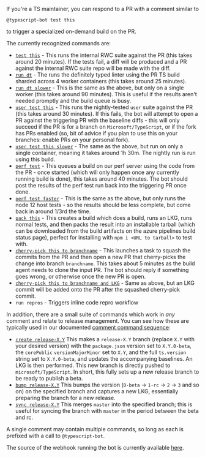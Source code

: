 If you're a TS maintainer, you can respond to a PR with a comment similar to
```
@typescript-bot test this
```
to trigger a specialized on-demand build on the PR.

The currently recognized commands are:
* [`test this`](https://typescript.visualstudio.com/TypeScript/_build?definitionId=11) - This runs the internal RWC suite against the PR (this takes around 20 minutes). If the tests fail, a diff will be produced and a PR against the internal RWC suite repo will be made with the diff.
* [`run dt`](https://typescript.visualstudio.com/TypeScript/_build?definitionId=23) - The runs the definitely typed linter using the PR TS build sharded across 4 worker containers (this takes around 25 minutes).
* [`run dt slower`](https://typescript.visualstudio.com/TypeScript/_build?definitionId=18) - This is the same as the above, but only on  a single worker (this takes around 90 minutes). This is useful if the results aren't needed promptly and the build queue is busy.
* [`user test this`](https://typescript.visualstudio.com/TypeScript/_build?definitionId=33) - This runs the nightly-tested `user` suite against the PR (this takes around 30 minutes). If this fails, the bot will attempt to open a PR against the triggering PR with the baseline diffs - this will only succeed if the PR is for a branch on `Microsoft/TypeScript`, or if the fork has PRs enabled (so, bit of advice if you plan to use this on your branches: enable PRs on your personal fork).
* [`user test this slower`](https://typescript.visualstudio.com/TypeScript/_build?definitionId=24) - The same as the above, but run on only a single container, meaning it takes around 1h 30m. The nightly run is run using this build.
* [`perf test`](https://typescript.visualstudio.com/TypeScript/_build?definitionId=22) - This queues a build on our perf server using the code from the PR - once started (which will only happen once any currently running build is done), this takes around 40 minutes. The bot should post the results of the perf test run back into the triggering PR once done.
* [`perf test faster`](https://typescript.visualstudio.com/TypeScript/_build?definitionId=45) - This is the same as the above, but only runs the node 12 host tests - so the results should be less complete, but come back in around 1/3rd the time.
* [`pack this`](https://typescript.visualstudio.com/TypeScript/_build?definitionId=19) - This creates a build which does a build, runs an LKG, runs normal tests, and then packs the result into an installable tarball (which can be downloaded from the build artifacts on the azure pipelines build status page), perfect for installing with `npm i <URL to tarball>` to test with.
* [`cherry-pick this to branchname`](https://typescript.visualstudio.com/TypeScript/_build?definitionId=30) - This launches a task to squash the commits from the PR and then open a new PR that cherry-picks the change into branch `branchname`. This takes about 5 minutes as the build agent needs to clone the input PR. The bot should reply if something goes wrong, or otherwise once the new PR is open.
* [`cherry-pick this to branchname and LKG`](https://typescript.visualstudio.com/TypeScript/_build?definitionId=30) - Same as above, but an LKG commit will be added onto the PR after the squashed cherry-pick commit.
* `run repros` - Triggers inline code repro workflow

In addition, there are a small suite of commands which work in _any_ comment and relate to release management.
You can see how these are typically used in our documented [comment command sequence](https://github.com/microsoft/TypeScript/wiki/TypeScript's-Release-Process#the-comment-command-sequence):

* [`create release-X.Y`](https://github.com/microsoft/TypeScript/actions/workflows/new-release-branch.yaml) This makes a `release-X.Y` branch (replace `X.Y` with your desired version) with the `package.json` version set to `X.Y.0-beta`, the `corePublic` `versionMajorMinor` set to `X.Y`, and the full `ts.version` string set to `X.Y.0-beta`, and updates the accompanying baselines. An LKG is then performed. This new branch is directly pushed to `microsoft/TypeScript`. In short, this fully sets up a new release branch to be ready to publish a beta.
* [`bump release-X.Y`](https://github.com/microsoft/TypeScript/actions/workflows/set-version.yaml) This bumps the version (`0-beta` -> `1-rc` -> `2` -> `3` and so on) on the specified branch and captures a new LKG, essentially preparing the branch for a new release.
* [`sync release-X.Y`](https://github.com/microsoft/TypeScript/actions/workflows/sync-branch.yaml) This merges `master` into the specified branch; this is useful for syncing the branch with `master` in the period between the beta and rc.

A single comment may contain multiple commands, so long as each is prefixed with a call to `@typescript-bot`.

The source of the webhook running the bot is currently available [here](https://github.com/weswigham/typescript-bot-test-triggerer).